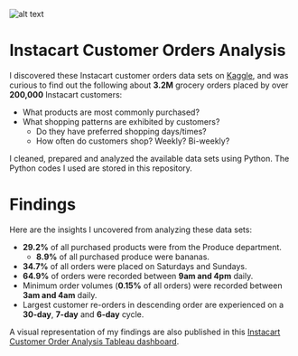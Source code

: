 ![alt text](https://upload.wikimedia.org/wikipedia/commons/9/9f/Instacart_logo_and_wordmark.svg)
# Instacart Customer Orders Analysis
I discovered these Instacart customer orders data sets on [Kaggle](https://www.kaggle.com/c/instacart-market-basket-analysis/data), and was curious to find out the following about **3.2M** grocery orders placed by over **200,000** Instacart customers:
* What products are most commonly purchased?
* What shopping patterns are exhibited by customers?
  * Do they have preferred shopping days/times?
  * How often do customers shop? Weekly? Bi-weekly?

I cleaned, prepared and analyzed the available data sets using Python. The Python codes I used are stored in this repository.

# Findings
Here are the insights I uncovered from analyzing these data sets:
* **29.2%** of all purchased products were from the Produce department.
  * **8.9%** of all purchased produce were bananas.
* **34.7%** of all orders were placed on Saturdays and Sundays.
* **64.9%** of orders were recorded between **9am and 4pm** daily.
* Minimum order volumes (**0.15%** of all orders) were recorded between **3am and 4am** daily.
* Largest customer re-orders in descending order are experienced on a **30-day**, **7-day** and **6-day** cycle.

A visual representation of my findings are also published in this [Instacart Customer Order Analysis Tableau dashboard](https://public.tableau.com/views/IntacartOrderAnalysis/InstacartCustomerOrderAnalysis?:language=en-GB&:sid=&:display_count=n&:origin=viz_share_link).
